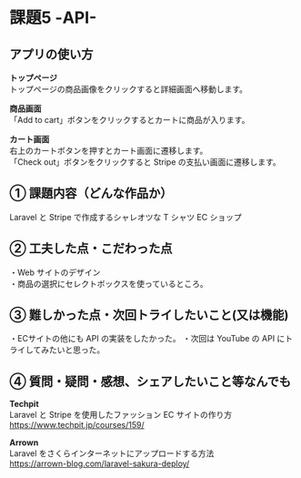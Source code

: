 # 課題5 -API-

## アプリの使い方
**トップページ**  
トップページの商品画像をクリックすると詳細画面へ移動します。  
  
**商品画面**  
「Add to cart」ボタンをクリックするとカートに商品が入ります。  
    
**カート画面**  
右上のカートボタンを押すとカート画面に遷移します。  
「Check out」ボタンをクリックすると Stripe の支払い画面に遷移します。  
  
## ① 課題内容（どんな作品か）
Laravel と Stripe で作成するシャレオツな T シャツ EC ショップ  
  
## ② 工夫した点・こだわった点
・Web サイトのデザイン  
・商品の選択にセレクトボックスを使っているところ。  
  
## ③ 難しかった点・次回トライしたいこと(又は機能)
・ECサイトの他にも API の実装をしたかった。
・次回は YouTube の API にトライしてみたいと思った。  
  
## ④ 質問・疑問・感想、シェアしたいこと等なんでも
**Techpit**  
Laravel と Stripe を使用したファッション EC サイトの作り方  
https://www.techpit.jp/courses/159/

**Arrown**  
Laravel をさくらインターネットにアップロードする方法  
https://arrown-blog.com/laravel-sakura-deploy/
